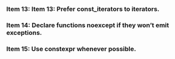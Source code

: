 ### **Item 13: Item 13: Prefer const_iterators to iterators.**

### **Item 14: Declare functions noexcept if they won’t emit exceptions.**

### **Item 15: Use constexpr whenever possible.**

